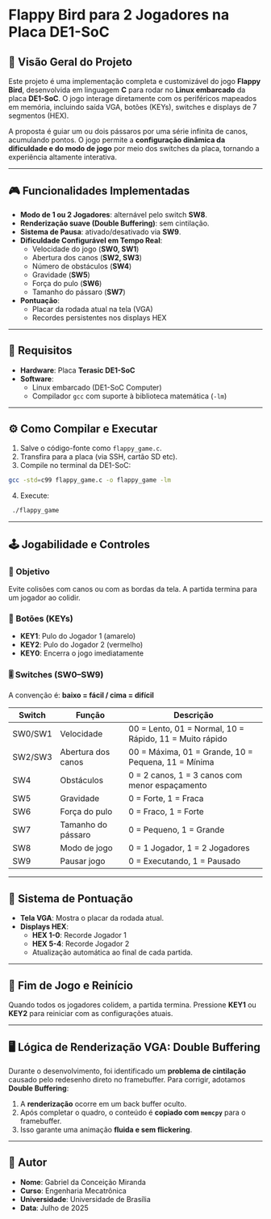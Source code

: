 
# Flappy Bird para 2 Jogadores na Placa DE1-SoC

## 📌 Visão Geral do Projeto

Este projeto é uma implementação completa e customizável do jogo **Flappy Bird**, desenvolvida em linguagem **C** para rodar no **Linux embarcado** da placa **DE1-SoC**. O jogo interage diretamente com os periféricos mapeados em memória, incluindo saída VGA, botões (KEYs), switches e displays de 7 segmentos (HEX).

A proposta é guiar um ou dois pássaros por uma série infinita de canos, acumulando pontos. O jogo permite a **configuração dinâmica da dificuldade e do modo de jogo** por meio dos switches da placa, tornando a experiência altamente interativa.

---

## 🎮 Funcionalidades Implementadas

- **Modo de 1 ou 2 Jogadores**: alternável pelo switch **SW8**.
- **Renderização suave (Double Buffering)**: sem cintilação.
- **Sistema de Pausa**: ativado/desativado via **SW9**.
- **Dificuldade Configurável em Tempo Real**:
  - Velocidade do jogo (**SW0, SW1**)
  - Abertura dos canos (**SW2, SW3**)
  - Número de obstáculos (**SW4**)
  - Gravidade (**SW5**)
  - Força do pulo (**SW6**)
  - Tamanho do pássaro (**SW7**)
- **Pontuação**:
  - Placar da rodada atual na tela (VGA)
  - Recordes persistentes nos displays HEX

---

## 🧰 Requisitos

- **Hardware**: Placa **Terasic DE1-SoC**
- **Software**:
  - Linux embarcado (DE1-SoC Computer)
  - Compilador `gcc` com suporte à biblioteca matemática (`-lm`)

---

## ⚙️ Como Compilar e Executar

1. Salve o código-fonte como `flappy_game.c`.
2. Transfira para a placa (via SSH, cartão SD etc).
3. Compile no terminal da DE1-SoC:

```bash
gcc -std=c99 flappy_game.c -o flappy_game -lm
```

4. Execute:

```bash
 ./flappy_game
```

---

## 🕹️ Jogabilidade e Controles

### 🎯 Objetivo

Evite colisões com canos ou com as bordas da tela. A partida termina para um jogador ao colidir.

### 🔘 Botões (KEYs)

- **KEY1**: Pulo do Jogador 1 (amarelo)
- **KEY2**: Pulo do Jogador 2 (vermelho)
- **KEY0**: Encerra o jogo imediatamente

### 🎚️ Switches (SW0–SW9)

A convenção é: **baixo = fácil / cima = difícil**

| Switch | Função | Descrição |
|--------|--------|-----------|
| SW0/SW1 | Velocidade | 00 = Lento, 01 = Normal, 10 = Rápido, 11 = Muito rápido |
| SW2/SW3 | Abertura dos canos | 00 = Máxima, 01 = Grande, 10 = Pequena, 11 = Mínima |
| SW4 | Obstáculos | 0 = 2 canos, 1 = 3 canos com menor espaçamento |
| SW5 | Gravidade | 0 = Forte, 1 = Fraca |
| SW6 | Força do pulo | 0 = Fraco, 1 = Forte |
| SW7 | Tamanho do pássaro | 0 = Pequeno, 1 = Grande |
| SW8 | Modo de jogo | 0 = 1 Jogador, 1 = 2 Jogadores |
| SW9 | Pausar jogo | 0 = Executando, 1 = Pausado |

---

## 🧮 Sistema de Pontuação

- **Tela VGA**: Mostra o placar da rodada atual.
- **Displays HEX**:
  - **HEX 1-0**: Recorde Jogador 1
  - **HEX 5-4**: Recorde Jogador 2
  - Atualização automática ao final de cada partida.

---

## 🔄 Fim de Jogo e Reinício

Quando todos os jogadores colidem, a partida termina. Pressione **KEY1** ou **KEY2** para reiniciar com as configurações atuais.

---

## 🖥️ Lógica de Renderização VGA: Double Buffering

Durante o desenvolvimento, foi identificado um **problema de cintilação** causado pelo redesenho direto no framebuffer. Para corrigir, adotamos **Double Buffering**:

1. A **renderização** ocorre em um back buffer oculto.
2. Após completar o quadro, o conteúdo é **copiado com `memcpy`** para o framebuffer.
3. Isso garante uma animação **fluida e sem flickering**.

---

## 👤 Autor

- **Nome**: Gabriel da Conceição Miranda 
- **Curso**: Engenharia Mecatrônica 
- **Universidade**: Universidade de Brasília  
- **Data**: Julho de 2025
